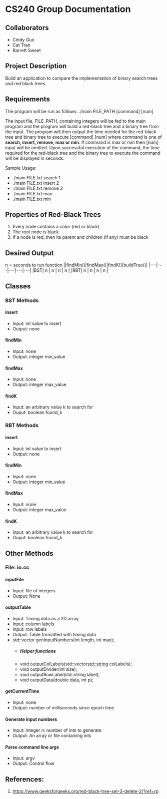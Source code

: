 # CS240 Group Documentation

## Collaborators
- Cindy Guo
- Cat Tran
- Barrett Sweet


## Project Description
Build an application to compare the implementation of binary search trees and red black trees.


## Requirements
The program will be run as follows:
./main FILE_PATH [command] [num]

The input file, FILE_PATH, containing integers will be fed to the main program and the program will build a red-black tree and a binary tree from the input. The program will then output the time needed for the red-black tree and binary tree to execute [command] [num] where command is one of **search, insert, remove, max or min**. If command is max or min then [num] input will be omitted. Upon successful execution of the command, the time required for the red-black tree and the binary tree to execute the command will be displayed in seconds. 

Sample Usage: 
* ./main FILE.txt search 1
* ./main FILE.txt insert 2
* ./main FILE.txt remove 3
* ./main FILE.txt max
* ./main FILE.txt min


## Properties of Red-Black Trees
1. Every node contains a color (red or black)
2. The root node is black
3. If a node is red, then its parent and children (if any) must be black


## Desired Output
n = seconds to run function
||findMin()|findMax()|findK()|buildTree()|
|---|---|---|---|---|
|BST| n | n | n | n |
|RBT| n | n | n | n |


## Classes

### BST Methods

#### insert
- Input: int value to insert
- Output: none
#### findMin
- Input: none
- Output: integer min_value
#### findMax
- Input: none
- Output: integer max_value
#### findK
- Input: an arbitrary value k to search for
- Ouput: boolean found_k

### RBT Methods

#### insert
- Input: int value to insert
- Output: none
#### findMin
- Input: none
- Output: integer min_value
#### findMax
- Input: none
- Output: integer max_value
#### findK
- Input: an arbitrary value k to search for
- Ouput: boolean found_k


## Other Methods
### File: io.cc

#### inputFile
- Input: file of integers
- Output: None
#### outputTable
- Input: Timing data as a 2D array
- Input: column labels 
- Input: row labels
- Output: Table formatted with timing data
- std::vector<int> genInputNumbers(int length, int max);
  - ##### Helper functions
  - void outputColLabels(std::vector<std::string> colLabels);
  - void outputDivider(int size);
  - void outputRowLabel(std::string label);
  - void outputData(double data, int p);
#### getCurrentTime
- Input: none
- Output: number of milliseconds since epoch time
#### Generate input numbers
- Input: integer n: number of ints to generate
- Output: An array or file containing ints
#### Parse command line args
- Input: argv
- Output: Control flow


## References:
1. https://www.geeksforgeeks.org/red-black-tree-set-3-delete-2/?ref=rp 
